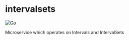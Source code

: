 # intervalsets
[![Go](https://github.com/digital-polyglot/intervalsets/actions/workflows/go.yml/badge.svg?branch=main)](https://github.com/digital-polyglot/intervalsets/actions/workflows/go.yml)

Microservice which operates on Intervals and IntervalSets
